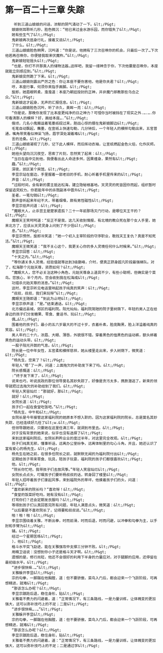 # 第一百二十三章 失踪
        听到三道山娘娘的问话，浓郁的阴气涌动了一下。&lt;/P&gt;
       娘娘侧耳聆听几秒，脸色微沉：“他已来过金水游乐园，而你错失了&lt;/P&gt;
       她有些生气了&lt;/P&gt;
       鬼新娘再次屈身行礼，接着又说&lt;/P&gt;
       了什么。&lt;/P&gt;
       三道山娘娘脸色稍霁，沉吟道：“你是说，他拥有了三次召唤你的机会，只最后一次了…下次他若再召唤你，你便替我取来伏魔杵。”&lt;/P&gt;
       鬼新娘轻轻摇头&lt;/P&gt;
       “也是，你打不开那类人的储物法器…这样吧，我留一缕神念于你，下次他要是召唤你，本座就能立刻感应到。”&lt;/P&gt;
       鬼新娘突然跪了下来。&lt;/P&gt;
       三道山娘娘则露出严厉之色：你让本座不要伤害他，他是你夫君？&lt;/P&gt;
       哼，本座行事，何须你来指手画脚。&lt;/P&gt;
       旋即，她眉眼转柔，澹澹道：本座乃朝廷授封的正神，并非魔门邪教那些乌合之众。”&lt;/P&gt;
       鬼新娘这才起身，无声的汇报信息。&lt;/P&gt;
       三道山娘娘脸色沉吟，听了许久，美眸一亮：&lt;/P&gt;
       “你是说，那晚你发现了比本座更纯净的日之神力？可惜你当时被挡在了现实之外.….….你可看清那人的模样？好，画给本座….”&lt;/P&gt;
       俄顷，几名小鬼搬运着笔墨纸砚过来，胆战心惊的摆在鬼新娘脚边&lt;/P&gt;
       毛笔自动飘起，蘸墨，在宣纸上快速勾勒，几分钟后，一个年轻人的模样勾勒出来，五官普通，嘴角带笑看似神采飞扬，眉宇深处凝着难&lt;/P&gt;
       言的沧桑。&lt;/P&gt;
       三道山娘娘凝视了几秒，记下此人模样，而后挥动衣袖，让宣纸燃起金色火焰，化作灰烬。&lt;/P&gt;
       她扭头望向沉沉夜空，思索了片刻，忽然笑了起来：&lt;/P&gt;
       “当日在庙中见到他，我便看出此人命途多舛，因果缠身，果然有&lt;/P&gt;
       趣。”&lt;/P&gt;
       深夜，郊区某个宾馆。&lt;/P&gt;
       李显宗站在窗边，手里握着一部老旧的手机，耐心听着手机里传来的&lt;/P&gt;
       声音：&lt;/P&gt;
       “过段时间，会有新的雾主抵达松海，建立隐秘根基地。天灵灵的死皆因你而起，组织暂时保留追究权力，你若能年中的杀戮副本中晋升&lt;/P&gt;
       圣者，一笔勾销&lt;/P&gt;
       那声音听起来年纪不大，带着烟嗓，颇有男性磁性&lt;/P&gt;
       李显宗低声问道：&lt;/P&gt;
       “魔眼大人，止杀宫主是楚家遗孤？二十一年前那场灭门行动，是哪位天王干的？&lt;/P&gt;
       魔眼天王笑呵呵道：“反正不是我，这几天收到情报，有北境的教众死在那个女人手里，她来北方了，应该从天灵灵身上问到了不少信&lt;/P&gt;
       息。”&lt;/P&gt;
       李显宗愣然，旋即冷笑道：“她一个初入主宰阶段的守序职业，敢找天王复仇？真是不知死活。”&lt;/P&gt;
       魔眼天王微笑道：“我不关心这个，我更关心你的多人灵境任何什么时候来。”&lt;/P&gt;
       李显宗回答：&lt;/P&gt;
       “十天之内。”&lt;/P&gt;
       “等你通关多人灵境，经验值就等达到3级巅峰，介时，便真正跻身超凡阶段最强梯队。对了，松海那个元始天尊，资质如何？&lt;/P&gt;
       “魔眼大人，您不必关注这种小角色，元始天尊身上道具不少，有些小聪明，但确实是个菜鸟。您放心，半个月内，您会收到我在松海成&lt;/P&gt;
       功猎杀元始天尊的消息。”&lt;/P&gt;
       这时，李显宗听见电话里响起孩子纯真的笑声：&lt;/P&gt;
       “叔叔，叔叔，我们来玩呀”&lt;/P&gt;
       魔眼天王随即道：“到此为止吧&lt;/P&gt;
       李显宗恭声道：“是。”结束通话。&lt;/P&gt;
       北方偏远县城，郊区的福利院。阳光灿灿，福利院简陋的院子里树荫下，年轻的男人正在给身边的孩子们分发糖果、零食、童话书、玩&lt;/P&gt;
       偶…&lt;/P&gt;
       围着他的孩子们，最小的五六岁最大的不过十岁，衣着朴素，脸庞黝黑，脸上洋溢着纯真的笑容。&lt;/P&gt;
       男人年约二十六，浓眉、大眼、薄唇，外貌很不错，穿着黑色的恤黑色的运动裤，额头绑着黑色的运动头带。&lt;/P&gt;
       一股子阳光开朗的气息。&lt;/P&gt;
       院长是一位中年女性，五官柔和模样慈祥，她从楼里走出来，步入树荫下，微笑道：&lt;/P&gt;
       “杨先生，您来了？&lt;/P&gt;
       年轻人‘嗯’了一声，问道：上面拖欠的补助发下来了吗。&lt;/P&gt;
       院长感慨道：&lt;/P&gt;
       :“终于发下来了，&lt;/P&gt;
       说来也巧，听说民政的那位领导莫名其妙失踪了，好像是贪污太多，携款潜逃了。新来的领导就把过去拖欠的补助给到了我们。&lt;/P&gt;
       年轻人笑容灿烂：“那就好，那&lt;/P&gt;
       就好！&lt;/P&gt;
       女院长道：&lt;/P&gt;
       孩子们一起在食堂吃饭吧。”&lt;/P&gt;
       “杨先生，中午和&lt;/P&gt;
       女院长是今年接管这家福利院的她原本不想入职的，因为这家福利院的院长，总是莫名其妙失踪，已经连续好几任了&lt;w.&lt;/P&gt;
       但领导跟她说，只要她在这里任满三年，就调到市里去。&lt;/P&gt;
       对于没有背景的她来说，似乎也没有选择了&lt;/P&gt;
       来到这家福利院后，女院长矜矜业业的度过半年，对这里完全改观。&lt;/P&gt;
       孩子们纯真无邪，懂事听话，远离办公室纷争，远离体制里的勾心斗角，并且，她还认识了富有爱心的杨先生。&lt;/P&gt;
       杨先生在她之前，在很多任院长之前，就默默无闻的为福利院付出&lt;/P&gt;
       定期给孩子带来零食、玩具，陪孩子玩耍，福利院的孩子们都很喜欢&lt;/P&gt;
       他。&lt;/P&gt;
       “院长你忙吧，我带孩子们去放风筝。”年轻人笑容灿烂&lt;/P&gt;
       女院长点点头，叮嘱孩子们要听杨叔叔的话，转身回了楼里&lt;/P&gt;
       年轻人招呼着孩子们拿起风筝，来到福院外的草坪，他摸着孩子们的头，问道：&lt;/P&gt;
       “喜欢新来的院长吗？“喜欢呀！&lt;/P&gt;
       “食堂的饭菜好吃吗，她有没有&lt;/P&gt;
       打骂你们？还会定期发衣服吗？&lt;/P&gt;
       等得到孩子们认真回答完所有问题，年轻人满意点头，微笑道：&lt;/P&gt;
       “以后要是不喜欢院长了，记得要和叔叔说。”&lt;/P&gt;
       啪！啪！啪！&lt;/P&gt;
       李显宗围绕着关雅，不断出拳，时而前滑，时而后退，时而闪避，以冲拳和勾拳为主，以手肘和手臂为&lt;/P&gt;
       辅。&lt;/P&gt;
       经过一个星期苦练&lt;/P&gt;
       )，他&lt;/P&gt;
       格斗水平突飞勐进，能在关雅强攻中支撑三分钟不败。&lt;/P&gt;
       用精卫话说：没想到你小子还是格斗天才啊。&lt;/P&gt;
       遗憾的是，修行尚短，他还不会很好的利用下半身的力量应对，对于腿脚的应用，还停留在最初级水平。&lt;/P&gt;
       “进步很快嘛.…”&lt;/P&gt;
       关雅躲开李显&lt;/P&gt;
       宗的勾拳，一脚踹在他胸膛，道：但不要骄傲，菜鸟入门后，都会迎来一个飞跃阶段，可再想精进，就难&lt;/P&gt;
       “那该怎么办呢？&lt;/P&gt;
       李显宗踉跄后退，稳住身形，贴&lt;/P&gt;
       关雅毫不费力的闪避着，道：“正常情况下，有三条路线，一是力量训练，让体魄变的更加强大，这可以弥补技巧上的不足；二是&lt;/P&gt;
       “进步很快嘛….…”&lt;/P&gt;
       关雅躲开李显&lt;/P&gt;
       宗的勾拳，一脚踹在他胸膛，道：但不要骄傲，菜鸟入门后，都会迎来一个飞跃阶段，可再想精进，就难&lt;/P&gt;
       “那该怎么办呢？&lt;/P&gt;
       李显宗踉跄后退，稳住身形，贴&lt;/P&gt;
       关雅毫不费力的闪避着，道：“正常情况下，有三条路线，一是力量训练，让体魄变的更加强大，这可以弥补技巧上的不足；二是通过学&lt;/P&gt;